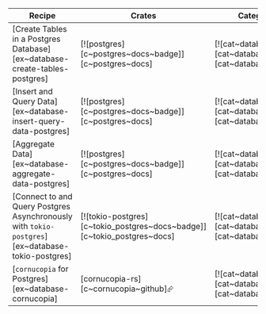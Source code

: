 | Recipe | Crates | Categories |
|--------|--------|------------|
| [Create Tables in a Postgres Database][ex~database-create-tables-postgres] | [![postgres][c~postgres~docs~badge]][c~postgres~docs] | [![cat~database][cat~database~badge]][cat~database] |
| [Insert and Query Data][ex~database-insert-query-data-postgres] | [![postgres][c~postgres~docs~badge]][c~postgres~docs] | [![cat~database][cat~database~badge]][cat~database] |
| [Aggregate Data][ex~database-aggregate-data-postgres] | [![postgres][c~postgres~docs~badge]][c~postgres~docs] | [![cat~database][cat~database~badge]][cat~database] |
| [Connect to and Query Postgres Asynchronously with `tokio-postgres`][ex~database-tokio-postgres] | [![tokio-postgres][c~tokio_postgres~docs~badge]][c~tokio_postgres~docs] | [![cat~database][cat~database~badge]][cat~database] |
| [`cornucopia` for Postgres][ex~database-cornucopia] | [cornucopia-rs][c~cornucopia~github]⮳ | [![cat~database][cat~database~badge]][cat~database] |

<div class="hidden">
</div>

